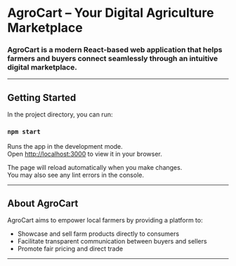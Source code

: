 # AgroCart – Your Digital Agriculture Marketplace

### AgroCart is a modern React-based web application that helps farmers and buyers connect seamlessly through an intuitive digital marketplace.  
---

##  Getting Started

In the project directory, you can run:

### `npm start`

Runs the app in the development mode.  
Open [http://localhost:3000](http://localhost:3000) to view it in your browser.

The page will reload automatically when you make changes.  
You may also see any lint errors in the console.

---
## About AgroCart

AgroCart aims to empower local farmers by providing a platform to:

-  Showcase and sell farm products directly to consumers  
-  Facilitate transparent communication between buyers and sellers  
-  Promote fair pricing and direct trade  

---

